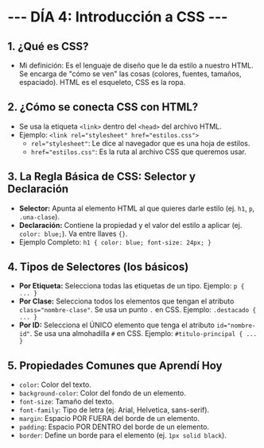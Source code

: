 # --- DÍA 4: Introducción a CSS ---

## 1. ¿Qué es CSS?
* Mi definición: Es el lenguaje de diseño que le da estilo a nuestro HTML. Se encarga de "cómo se ven" las cosas (colores, fuentes, tamaños, espaciado). HTML es el esqueleto, CSS es la ropa.

## 2. ¿Cómo se conecta CSS con HTML?
* Se usa la etiqueta `<link>` dentro del `<head>` del archivo HTML.
* Ejemplo: `<link rel="stylesheet" href="estilos.css">`
    * `rel="stylesheet"`: Le dice al navegador que es una hoja de estilos.
    * `href="estilos.css"`: Es la ruta al archivo CSS que queremos usar.

## 3. La Regla Básica de CSS: Selector y Declaración
* **Selector:** Apunta al elemento HTML al que quieres darle estilo (ej. `h1`, `p`, `.una-clase`).
* **Declaración:** Contiene la propiedad y el valor del estilo a aplicar (ej. `color: blue;`). Va entre llaves `{}`.
* Ejemplo Completo: `h1 { color: blue; font-size: 24px; }`

## 4. Tipos de Selectores (los básicos)
* **Por Etiqueta:** Selecciona todas las etiquetas de un tipo. Ejemplo: `p { ... }`
* **Por Clase:** Selecciona todos los elementos que tengan el atributo `class="nombre-clase"`. Se usa un punto `.` en CSS. Ejemplo: `.destacado { ... }`
* **Por ID:** Selecciona el ÚNICO elemento que tenga el atributo `id="nombre-id"`. Se usa una almohadilla `#` en CSS. Ejemplo: `#titulo-principal { ... }`

## 5. Propiedades Comunes que Aprendí Hoy
* `color`: Color del texto.
* `background-color`: Color del fondo de un elemento.
* `font-size`: Tamaño del texto.
* `font-family`: Tipo de letra (ej. Arial, Helvetica, sans-serif).
* `margin`: Espacio POR FUERA del borde de un elemento.
* `padding`: Espacio POR DENTRO del borde de un elemento.
* `border`: Define un borde para el elemento (ej. `1px solid black`).